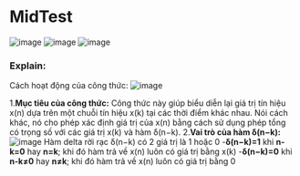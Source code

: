 # MidTest
![image](https://github.com/user-attachments/assets/56f12ea8-20a1-4656-a01d-02a407220dfb)
![image](https://github.com/user-attachments/assets/2cc6cc1d-4250-461a-a5cc-d57cf83e143c)
![image](https://github.com/user-attachments/assets/b3ac2afd-b0bc-4bc7-9249-90b4c9d43ea5)
### Explain:
Cách hoạt động của công thức:
![image](https://github.com/user-attachments/assets/a95e1540-afca-4eac-bb7b-2db3aee81736)

1.**Mục tiêu của công thức:** Công thức này giúp biểu diễn lại giá trị tín hiệu x(n) dựa trên một chuỗi tín hiệu x(k) tại các thời điểm khác nhau. Nói cách khác, nó cho phép xác định giá trị của x(n) bằng cách sử dụng phép tổng có trọng số với các giá trị x(k) và hàm δ(n−k).
2.**Vai trò của hàm δ(n−k):**
![image](https://github.com/user-attachments/assets/9891a9ed-8323-4cfd-95a8-bb02abca65b9)
Hàm delta rời rạc δ(n−k) có 2 giá trị là 1 hoặc 0
-**δ(n−k)=1** khi **n-k=0** hay **n=k**; khi đó hàm trả về x(n) luôn có giá trị bằng x(k)
-**δ(n−k)=0** khi **n-k≠0** hay **n≠k**; khi đó hàm trả về x(n) luôn có giá trị bằng 0
